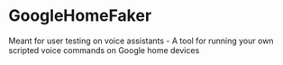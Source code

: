 # GoogleHomeFaker
Meant for user testing on voice assistants - A tool for running your own scripted voice commands on Google home devices
